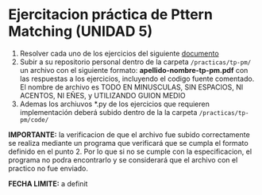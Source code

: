 # Ejercitacion práctica de Pttern Matching (UNIDAD 5)

1. Resolver cada uno de los ejercicios del siguiente [documento](https://docs.google.com/document/d/1REzmjXKnMuKQ5dJH8RtYzdq5q68805gg3Ce6g2iNCR0/edit?usp=sharing)
2. Subir a su repositorio personal dentro de la carpeta `/practicas/tp-pm/` un archivo con el siguiente formato: **apellido-nombre-tp-pm.pdf**  con las respuestas a los ejercicios, incluyendo el codigo fuente comentado. El nombre de archivo es TODO EN MINUSCULAS, SIN ESPACIOS, NI ACENTOS, NI EÑES, y UTILIZANDO GUION MEDIO  
3. Ademas los archiuvos *.py de los ejercicios que requieren implementación deberá subido dentro de la la carpeta `/practicas/tp-pm/code/`

**IMPORTANTE:** la verificacion de que el archivo fue subido correctamente  se realiza mediante un programa que verificará que se cumpla el formato definido en el punto 2. Por lo que si no se cumple con la especificacion, el programa no podra encontrarlo y se considerará que el archivo con el practico no fue enviado.



**FECHA LIMITE:**  a definit
